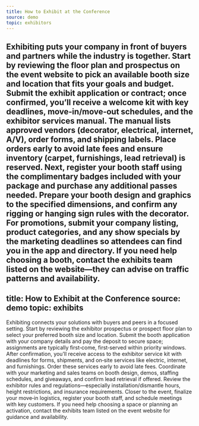 ```yaml
---
title: How to Exhibit at the Conference
source: demo
topic: exhibitors
---
```

Exhibiting puts your company in front of buyers and partners while the industry is together. Start by reviewing the floor plan and prospectus on the event website to pick an available booth size and location that fits your goals and budget. Submit the exhibit application or contract; once confirmed, you’ll receive a welcome kit with key deadlines, move‑in/move‑out schedules, and the exhibitor services manual. The manual lists approved vendors (decorator, electrical, internet, A/V), order forms, and shipping labels. Place orders early to avoid late fees and ensure inventory (carpet, furnishings, lead retrieval) is reserved. Next, register your booth staff using the complimentary badges included with your package and purchase any additional passes needed. Prepare your booth design and graphics to the specified dimensions, and confirm any rigging or hanging sign rules with the decorator. For promotions, submit your company listing, product categories, and any show specials by the marketing deadlines so attendees can find you in the app and directory. If you need help choosing a booth, contact the exhibits team listed on the website—they can advise on traffic patterns and availability.
---
title: How to Exhibit at the Conference
source: demo
topic: exhibits
---
Exhibiting connects your solutions with buyers and peers in a focused setting. Start by reviewing the exhibitor prospectus or prospect floor plan to select your preferred booth size and location. Submit the booth application with your company details and pay the deposit to secure space; assignments are typically first‑come, first‑served within priority windows. After confirmation, you’ll receive access to the exhibitor service kit with deadlines for forms, shipments, and on‑site services like electric, internet, and furnishings. Order these services early to avoid late fees. Coordinate with your marketing and sales teams on booth design, demos, staffing schedules, and giveaways, and confirm lead retrieval if offered. Review the exhibitor rules and regulations—especially installation/dismantle hours, height restrictions, and insurance requirements. Closer to the event, finalize your move‑in logistics, register your booth staff, and schedule meetings with key customers. If you need help choosing a space or planning an activation, contact the exhibits team listed on the event website for guidance and availability.
